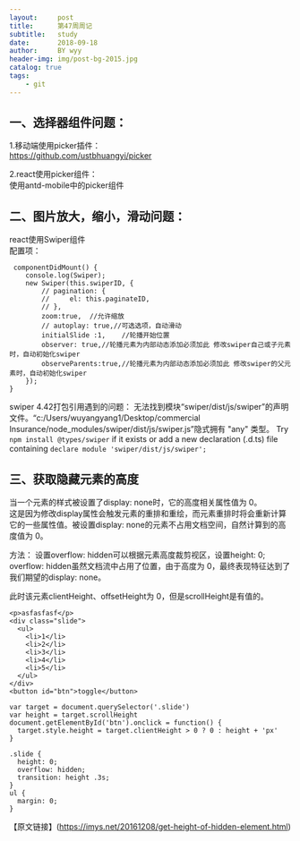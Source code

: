 ```yaml
---
layout:     post   				
title:      第47周周记			
subtitle:   study  
date:       2018-09-18 			
author:     BY wyy						
header-img: img/post-bg-2015.jpg 	
catalog: true 					
tags:					
    - git
---
```



##  一、选择器组件问题：  
1.移动端使用picker插件：  
https://github.com/ustbhuangyi/picker  

2.react使用picker组件：  
使用antd-mobile中的picker组件  


##  二、图片放大，缩小，滑动问题：  
react使用Swiper组件  
配置项：  
```
 componentDidMount() {
    console.log(Swiper);
    new Swiper(this.swiperID, {
        // pagination: {
        //     el: this.paginateID,
        // },
        zoom:true,  //允许缩放
        // autoplay: true,//可选选项，自动滑动
        initialSlide :1,	//轮播开始位置
        observer: true,//轮播元素为内部动态添加必须加此 修改swiper自己或子元素时，自动初始化swiper
        observeParents:true,//轮播元素为内部动态添加必须加此 修改swiper的父元素时，自动初始化swiper
    });
}
```
swiper 4.42打包引用遇到的问题：
无法找到模块“swiper/dist/js/swiper”的声明文件。“c:/Users/wuyangyang1/Desktop/commercial Insurance/node_modules/swiper/dist/js/swiper.js”隐式拥有 "any" 类型。
Try `npm install @types/swiper` if it exists or add a new declaration (.d.ts) file containing `declare module 'swiper/dist/js/swiper';`

## 三、获取隐藏元素的高度
当一个元素的样式被设置了display: none时，它的高度相关属性值为 0。  
这是因为修改display属性会触发元素的重排和重绘，而元素重排时将会重新计算它的一些属性值。被设置display: none的元素不占用文档空间，自然计算到的高度值为 0。

方法：
设置overflow: hidden可以根据元素高度裁剪视区，设置height: 0; overflow: hidden虽然文档流中占用了位置，由于高度为 0，最终表现特征达到了我们期望的display: none。

此时该元素clientHeight、offsetHeight为 0，但是scrollHeight是有值的。
```
<p>asfasfasf</p>
<div class="slide">
  <ul>
    <li>1</li>
    <li>2</li>
    <li>3</li>
    <li>4</li>
    <li>5</li>
  </ul>
</div>
<button id="btn">toggle</button>

var target = document.querySelector('.slide')
var height = target.scrollHeight
document.getElementById('btn').onclick = function() {
  target.style.height = target.clientHeight > 0 ? 0 : height + 'px'
}

.slide {
  height: 0;
  overflow: hidden;
  transition: height .3s;
}
ul {
  margin: 0;
}
```

【原文链接】(https://imys.net/20161208/get-height-of-hidden-element.html)
